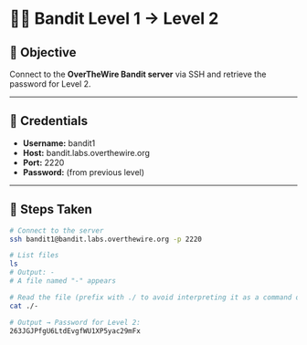 # 🏴‍☠️ Bandit Level 1 → Level 2

## 🎯 Objective
Connect to the **OverTheWire Bandit server** via SSH and retrieve the password for Level 2.

---

## 🔑 Credentials
- **Username:** bandit1  
- **Host:** bandit.labs.overthewire.org  
- **Port:** 2220  
- **Password:** (from previous level)

---

## 🔧 Steps Taken
```bash
# Connect to the server
ssh bandit1@bandit.labs.overthewire.org -p 2220

# List files
ls
# Output: -
# A file named "-" appears

# Read the file (prefix with ./ to avoid interpreting it as a command option)
cat ./-

# Output → Password for Level 2:
263JGJPfgU6LtdEvgfWU1XP5yac29mFx
